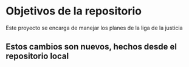 # Objetivos de la repositorio

Este proyecto se encarga de manejar los planes de la liga de la justicia

## Estos cambios son nuevos, hechos desde el repositorio local